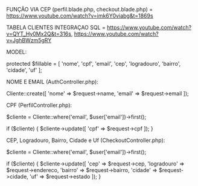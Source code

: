 FUNÇÃO VIA CEP (perfil.blade.php, checkout.blade.php) = https://www.youtube.com/watch?v=imk6Y0viabg&t=1869s

TABELA CLIENTES INTEGRAÇAO SQL = https://www.youtube.com/watch?v=QYT_Hy0Mx2Q&t=316s, https://www.youtube.com/watch?v=JghBWzm5gRY

MODEL:

protected $fillable = [
        'nome',
        'cpf', 
        'email',
        'cep',
        'logradouro',
        'bairro',
        'cidade',
        'uf'
    ];

NOME E EMAIL (AuthController.php):

Cliente::create([
    'nome' => $request->name,
    'email' => $request->email
]);

CPF (PerfilController.php):

$cliente = Cliente::where('email', $user['email'])->first();

if ($cliente) {
    $cliente->update([
        'cpf' => $request->cpf
    ]);
}

CEP, Logradouro, Bairro, Cidade e Uf (CheckoutController.php):

$cliente = Cliente::where('email', $user['email'])->first();

if ($cliente) {
    $cliente->update([
        'cep' => $request->cep,
        'logradouro' => $request->endereco,
        'bairro' => $request->bairro,
        'cidade' => $request->cidade,
        'uf' => $request->estado
    ]);
}
